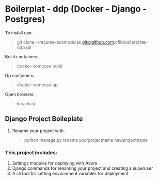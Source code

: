 # Boilerplat - ddp (Docker - Django - Postgres)

To install use:

> git clone --recurse-submodules git@github.com:cflb/boilerplate-ddp.git

Build containers:

> docker-compose build

Up containers:

> docker-compose up

Open browser:

> localhost

## Django Project Boileplate

1. Rename your project with:
   > python manage.py rename yourprojectname newprojectname

### This project includes:

1. Settings modules for deploying with Azure
2. Django commands for renaming your project and creating a superuser
3. A cli tool for setting environment variables for deployment
